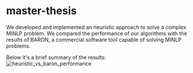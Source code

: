 # master-thesis

We developed and implemented an heuristic approach to solve a complex MINLP problem.
We compared the performance of our algorithms with the results of BARON, a commercial software tool capable of solving MINLP problems.

Below it's a brief summary of the results:
![heuristic_vs_baron_performance](https://user-images.githubusercontent.com/81577593/228556100-2663295f-0893-42d4-826a-e4fefdc598cb.png)
